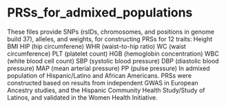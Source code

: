 # PRSs_for_admixed_populations

These files provide SNPs (rsIDs, chromosomes, and positions in genome build 37), alleles, 
and weights, for constructing PRSs for 12 traits: 
Height
BMI
HIP (hip circumferene)
WHR (waist-to-hip ratio)
WC (waist circumference)
PLT (platelet count)
HGB (hemoglobin concentration)
WBC (white blood cell count)
SBP (systolic blood pressure)
DBP (diastolic blood pressure)
MAP (mean arterial pressure)
PP (pulse pressure)
In admixed population of Hispanic/Latino and African Americans. 
PRSs were constructed based on results from independent GWAS in European Ancestry studies, 
and the Hispanic Community Health Study/Study of Latinos, and validated in the Women Health Initiative. 
